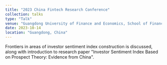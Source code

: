 ```yaml
---
title: "2023 China Fintech Research Conference"
collection: talks
type: "Talk"
venue: "Guangdong University of Finance and Economics, School of Finance"
date: 2023-10-14
location: "Guangdong, China"
---
```




Frontiers in areas of investor sentiment index construction is discussed, along with introduction to research paper "Investor Sentiment Index Based on Prospect Theory: Evidence from China".
